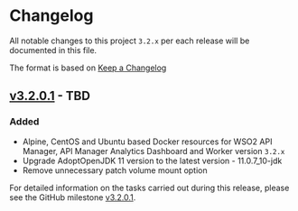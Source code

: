 # Changelog

All notable changes to this project `3.2.x` per each release will be documented in this file.

The format is based on [Keep a Changelog](https://keepachangelog.com/en/1.0.0/)

## [v3.2.0.1] - TBD

### Added
- Alpine, CentOS and Ubuntu based Docker resources for WSO2 API Manager, API Manager Analytics Dashboard and Worker version `3.2.x`
- Upgrade AdoptOpenJDK 11 version to the latest version - 11.0.7_10-jdk
- Remove unnecessary patch volume mount option

For detailed information on the tasks carried out during this release, please see the GitHub milestone
[v3.2.0.1](https://github.com/wso2/docker-apim/milestone/17).

[v3.2.0.1]: https://github.com/wso2/docker-apim/compare/v3.1.0.3...v3.2.0.1
